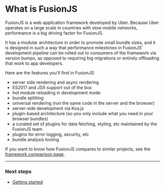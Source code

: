 # What is FusionJS

FusionJS is a web application framework developed by Uber. Because Uber operates on a large scale in countries with slow mobile networks, performance is a big driving factor for FusionJS.

It has a modular architecture in order to promote small bundle sizes, and it is designed in such a way that performance milestones in FusionJS' development pipeline can be rolled out to consumers of the framework via version bumps, as opposed to requiring big migrations or entirely offloading that work to app developers.

Here are the features you'll find in FusionJS:

* server side rendering and async rendering
* ES2017 and JSX support out of the box
* hot module reloading in development mode
* bundle splitting
* universal rendering (run the same code in the server and the browser)
* server-side development via Koa.js
* plugin-based architecture (so you only include what you need in your browser bundles)
* a curated set of plugins for data fetching, styling, etc maintained by the FusionJS team
* plugins for error logging, security, etc
* bundle analysis tooling

If you want to know how FusionJS compares to similar projects, see the [framework comparison page](/framework-comparison.md).

---

### Next steps

* [Getting started](/getting-started.md)
